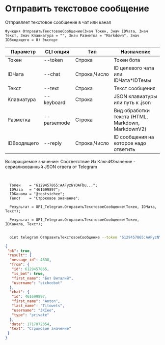 ﻿---
sidebar_position: 1
---

# Отправить текстовое сообщение
 Отправляет текстовое сообщение в чат или канал



`Функция ОтправитьТекстовоеСообщение(Знач Токен, Знач IDЧата, Знач Текст, Знач Клавиатура = "", Знач Разметка = "Markdown", Знач IDВходящего = 0) Экспорт`

  | Параметр | CLI опция | Тип | Назначение |
  |-|-|-|-|
  | Токен | --token | Строка | Токен бота |
  | IDЧата | --chat | Строка,Число | ID целевого чата или IDЧата*IDТемы |
  | Текст | --text | Строка | Текст сообщения |
  | Клавиатура | --keyboard | Строка | JSON клавиатуры или путь к .json |
  | Разметка | --parsemode | Строка | Вид обработки текста (HTML, Markdown, MarkdownV2) |
  | IDВходящего | --reply | Строка,Число | ID сообщения на которое надо ответить |

  
  Возвращаемое значение:   Соответствие Из КлючИЗначение - сериализованный JSON ответа от Telegram

<br/>




```bsl title="Пример кода"
  Токен    = "6129457865:AAFyzNYOAFbu...";
  IDЧата   = "461699897";
  IDКанала = "@testsichee";
  Текст    = "Строковое значение";
  
  Результат = OPI_Telegram.ОтправитьТекстовоеСообщение(Токен, IDЧата, Текст);
  
  Результат = OPI_Telegram.ОтправитьТекстовоеСообщение(Токен, IDКанала, Текст);
```
	


```sh title="Пример команды CLI"
    
  oint telegram ОтправитьТекстовоеСообщение --token "6129457865:AAFyzNYOAFbu..." --chat "461699897" --text "Строковое значение" --keyboard %keyboard% --parsemode %parsemode%

```

```json title="Результат"
{
 "ok": true,
 "result": {
  "message_id": 4638,
  "from": {
   "id": 6129457865,
   "is_bot": true,
   "first_name": "Бот Виталий",
   "username": "sicheebot"
  },
  "chat": {
   "id": 461699897,
   "first_name": "Anton",
   "last_name": "Titowets",
   "username": "JKIee",
   "type": "private"
  },
  "date": 1717072354,
  "text": "Строковое значение"
 }
}
```
